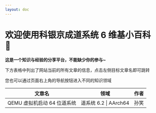 ```yaml
---
layout: doc
---
```


# 欢迎使用科银京成道系统 6 维基小百科 💙

**这是一个知识与经验的分享平台，不能缺少你的参与~**

下方表格中列出了网站当前的所有文章的信息，点击左侧目标文章名即可跳转

您也可以通过页面右上角的导航按钮进入不同的知识领域

|           文章名            |         领域          | 作者 |
| :-------------------------: | :-------------------: | :--: |
| QEMU 虚拟机启动 64 位道系统 | 道系统 6.2 \| AArch64 | 孙笑 |

